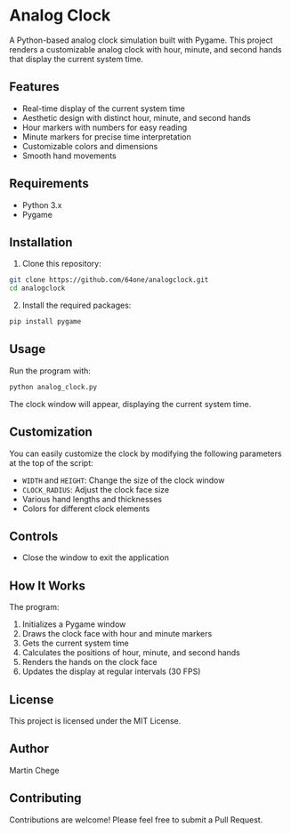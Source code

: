 # Analog Clock

A Python-based analog clock simulation built with Pygame. This project renders a customizable analog clock with hour, minute, and second hands that display the current system time.

## Features
- Real-time display of the current system time
- Aesthetic design with distinct hour, minute, and second hands
- Hour markers with numbers for easy reading
- Minute markers for precise time interpretation
- Customizable colors and dimensions
- Smooth hand movements

## Requirements
- Python 3.x
- Pygame

## Installation
1. Clone this repository:
```bash
git clone https://github.com/64one/analogclock.git
cd analogclock
```

2. Install the required packages:
```bash
pip install pygame
```

## Usage
Run the program with:

```bash
python analog_clock.py
```

The clock window will appear, displaying the current system time.

## Customization
You can easily customize the clock by modifying the following parameters at the top of the script:
- `WIDTH` and `HEIGHT`: Change the size of the clock window
- `CLOCK_RADIUS`: Adjust the clock face size
- Various hand lengths and thicknesses
- Colors for different clock elements

## Controls
- Close the window to exit the application

## How It Works
The program:
1. Initializes a Pygame window
2. Draws the clock face with hour and minute markers
3. Gets the current system time
4. Calculates the positions of hour, minute, and second hands
5. Renders the hands on the clock face
6. Updates the display at regular intervals (30 FPS)

## License
This project is licensed under the MIT License.

## Author
Martin Chege

## Contributing
Contributions are welcome! Please feel free to submit a Pull Request.
